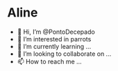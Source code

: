 # Aline


- 👋 Hi, I’m @PontoDecepado
- 👀 I’m interested in parrots
- 🌱 I’m currently learning ...
- 💞️ I’m looking to collaborate on ...
- 📫 How to reach me ...

<!---
PontoDecepado/PontoDecepado is a ✨ special ✨ repository because its `README.md` (this file) appears on your GitHub profile.
You can click the Preview link to take a look at your changes.
--->
